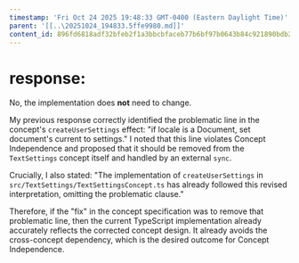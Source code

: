 ```yaml
---
timestamp: 'Fri Oct 24 2025 19:48:33 GMT-0400 (Eastern Daylight Time)'
parent: '[[..\20251024_194833.5ffe9980.md]]'
content_id: 896fd6818adf32bfeb2f1a3bbcbfaceb77b6bf97b0643b84c921890bdb21ab41
---
```


# response:

No, the implementation does **not** need to change.

My previous response correctly identified the problematic line in the concept's `createUserSettings` effect: "if locale is a Document, set document's current to settings." I noted that this line violates Concept Independence and proposed that it should be removed from the `TextSettings` concept itself and handled by an external `sync`.

Crucially, I also stated: "The implementation of `createUserSettings` in `src/TextSettings/TextSettingsConcept.ts` has already followed this revised interpretation, omitting the problematic clause."

Therefore, if the "fix" in the concept specification was to remove that problematic line, then the current TypeScript implementation already accurately reflects the corrected concept design. It already avoids the cross-concept dependency, which is the desired outcome for Concept Independence.
